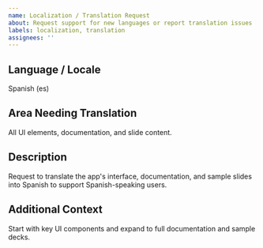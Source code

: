 ```yaml
---
name: Localization / Translation Request
about: Request support for new languages or report translation issues
labels: localization, translation
assignees: ''
---
```


## Language / Locale

Spanish (es)

## Area Needing Translation

All UI elements, documentation, and slide content.

## Description

Request to translate the app's interface, documentation, and sample slides into Spanish to support Spanish-speaking users.

## Additional Context

Start with key UI components and expand to full documentation and sample decks.
